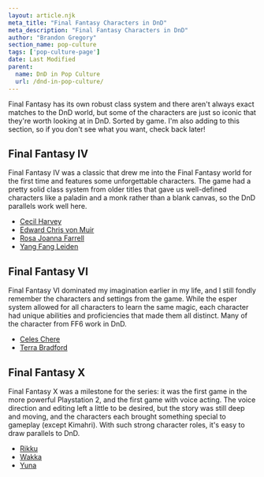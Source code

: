 ```yaml
---
layout: article.njk
meta_title: "Final Fantasy Characters in DnD"
meta_description: "Final Fantasy Characters in DnD"
author: "Brandon Gregory"
section_name: pop-culture
tags: ['pop-culture-page']
date: Last Modified
parent:
  name: DnD in Pop Culture
  url: /dnd-in-pop-culture/
---
```


Final Fantasy has its own robust class system and there aren't always exact matches to the DnD world, but some of the characters are just so iconic that they're worth looking at in DnD. Sorted by game. I'm also adding to this section, so if you don't see what you want, check back later!

## Final Fantasy IV

Final Fantasy IV was a classic that drew me into the Final Fantasy world for the first time and features some unforgettable characters. The game had a pretty solid class system from older titles that gave us well-defined characters like a paladin and a monk rather than a blank canvas, so the DnD parallels work well here.

* [Cecil Harvey](/dnd-in-pop-culture/final-fantasy/ff4-cecil/)
* [Edward Chris von Muir](/dnd-in-pop-culture/final-fantasy/ff4-edward/)
* [Rosa Joanna Farrell](/dnd-in-pop-culture/final-fantasy/ff4-rosa/)
* [Yang Fang Leiden](/dnd-in-pop-culture/final-fantasy/ff4-yang/)

## Final Fantasy VI

Final Fantasy VI dominated my imagination earlier in my life, and I still fondly remember the characters and settings from the game. While the esper system allowed for all characters to learn the same magic, each character had unique abilities and proficiencies that made them all distinct. Many of the character from FF6 work in DnD.

* [Celes Chere](/dnd-in-pop-culture/final-fantasy/ff6-celes/)
* [Terra Bradford](/dnd-in-pop-culture/final-fantasy/ff6-terra/)

## Final Fantasy X

Final Fantasy X was a milestone for the series: it was the first game in the more powerful Playstation 2, and the first game with voice acting. The voice direction and editing left a little to be desired, but the story was still deep and moving, and the characters each brought something special to gameplay (except Kimahri). With such strong character roles, it's easy to draw parallels to DnD.

* [Rikku](/dnd-in-pop-culture/final-fantasy/ff10-rikku/)
* [Wakka](/dnd-in-pop-culture/final-fantasy/ff10-wakka/)
* [Yuna](/dnd-in-pop-culture/final-fantasy/ff10-yuna/)